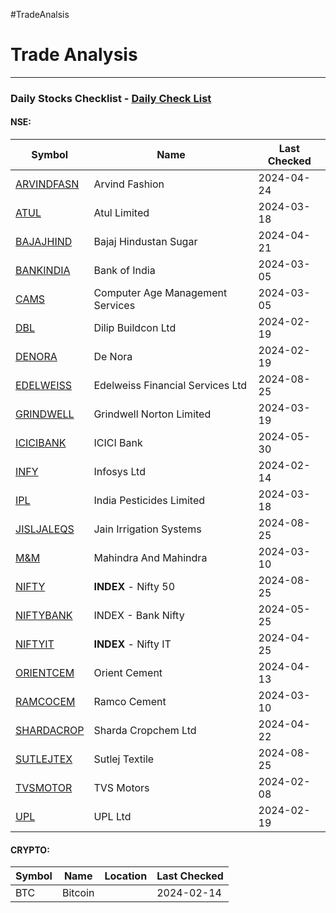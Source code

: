#TradeAnalsis
# Trade Analysis

---
### Daily Stocks Checklist - [Daily Check List](_daily_checklist/Daily%20Check%20List.md)

#### NSE:

| Symbol                                 | Name                             | Last Checked |
| -------------------------------------- | -------------------------------- | ------------ |
| [ARVINDFASN](ARVINDFASN/ARVINDFASN.md) | Arvind Fashion                   | 2024-04-24   |
| [ATUL](ATUL/ATUL.md)                   | Atul Limited                     | 2024-03-18   |
| [BAJAJHIND](BAJAJHIND/BAJAJHIND.md)    | Bajaj Hindustan Sugar            | 2024-04-21   |
| [BANKINDIA](BANKINDIA/BANKINDIA.md)    | Bank of India                    | 2024-03-05   |
| [CAMS](CAMS/CAMS.md)                   | Computer Age Management Services | 2024-03-05   |
| [DBL](DBL/DBL.md)                      | Dilip Buildcon Ltd               | 2024-02-19   |
| [DENORA](DENORA/DENORA.md)             | De Nora                          | 2024-02-19   |
| [EDELWEISS](EDELWEISS/EDELWEISS.md)    | Edelweiss Financial Services Ltd | 2024-08-25   |
| [GRINDWELL](GRINDWELL/GRINDWELL.md)    | Grindwell Norton Limited         | 2024-03-19   |
| [ICICIBANK](ICICIBANK/ICICIBANK.md)    | ICICI Bank                       | 2024-05-30   |
| [INFY](INFY/INFY.md)                   | Infosys Ltd                      | 2024-02-14   |
| [IPL](IPL/IPL.md)                      | India Pesticides Limited         | 2024-03-18   |
| [JISLJALEQS](JISLJALEQS/JISLJALEQS.md) | Jain Irrigation Systems          | 2024-08-25   |
| [M&M](M&M/M&M.md)                      | Mahindra And Mahindra            | 2024-03-10   |
| [NIFTY](NIFTY/NIFTY.md)                | **INDEX** - Nifty 50             | 2024-08-25   |
| [NIFTYBANK](NIFTYBANK/NIFTYBANK.md)    | INDEX - Bank Nifty               | 2024-05-25   |
| [NIFTYIT](NIFTYIT/NIFTYIT.md)          | **INDEX** - Nifty IT             | 2024-04-25   |
| [ORIENTCEM](ORIENTCEM/ORIENTCEM.md)    | Orient Cement                    | 2024-04-13   |
| [RAMCOCEM](RAMCOCEM/RAMCOCEM.md)       | Ramco Cement                     | 2024-03-10   |
| [SHARDACROP](SHARDACROP/SHARDACROP.md) | Sharda Cropchem Ltd              | 2024-04-22   |
| [SUTLEJTEX](SUTLEJTEX/SUTLEJTEX.md)    | Sutlej Textile                   | 2024-08-25   |
| [TVSMOTOR](TVSMOTOR/TVSMOTOR.md)       | TVS Motors                       | 2024-02-08   |
| [UPL](UPL/UPL.md)                      | UPL Ltd                          | 2024-02-19   |

#### CRYPTO:
| Symbol | Name    | Location | Last Checked |
| ------ | ------- | -------- | ------------ |
| BTC    | Bitcoin |          | 2024-02-14   |
